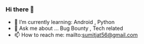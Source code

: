 ### Hi there 👋

<!--
**sumitjat/sumitjat** is a ✨ _special_ ✨ repository because its `README.md` (this file) appears on your GitHub profile.

Here are some ideas to get you started:

- 🔭 I’m currently working on ...

- 👯 I’m looking to collaborate on ...
- 🤔 I’m looking for help with ...


- 😄 Pronouns: ...
- ⚡ Fun fact: ...
-->

- 🌱 I’m currently learning: Android , Python 
- 💬 Ask me about ... Bug Bounty , Tech related
- 📫 How to reach me: mailto:sumitjat56@gmail.com
